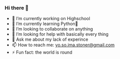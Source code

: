 ### Hi there 👋


 - 🔭 I’m currently working on Highschool
 - 🌱 I’m currently learning Python🐍
 - 👯 I’m looking to collaborate on anything
 - 🤔 I’m looking for help with basically every thing
 - 💬 Ask me about my lack of experince
 - 📫 How to reach me: yo.so.ima.stoner@gmail.com
 - ⚡ Fun fact: the world  is round

